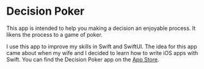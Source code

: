 # Decision Poker

This app is intended to help you making a decision an enjoyable process. It likens the process to a game of poker. 

I use this app to improve my skills in Swift and SwiftUI. The idea for this app came about when my wife and I decided to learn how to write iOS apps with Swift. You can find the Decision Poker app  on the [App Store](https://apps.apple.com/de/app/decision-poker/id1472948427?l=en-US).

